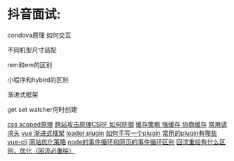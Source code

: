 # 抖音面试:

condova原理  如何交互

不同机型尺寸适配

rem和em的区别

小程序和hybird的区别 

渐进式框架  

get set watcher何时创建

[]()
[]()
[]()
[css scoped原理](https://zhuanlan.zhihu.com/p/111495177)
[跨站攻击原理CSRF  如何防御](https://blog.csdn.net/stpeace/article/details/53512283)
[缓存策略  强缓存  协商缓存](https://segmentfault.com/a/1190000015816331)
[常用请求头](http://tools.jb51.net/table/http_header)
[vue 渐进式框架]()
[loader plugin]()
[如何手写一个plugin]()
[常用的plugin有哪些]()
[vue-cli]()
[网站优化策略]()
[node的事件循环和网页的事件循环区别](https://www.cnblogs.com/xieoxie3000question/articles/13490832.html)
[回流重绘有什么区别，优化（回流必重绘）](https://www.cnblogs.com/lpl666/p/10545042.html)


